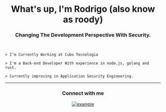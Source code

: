 <h1 align="center">What's up, I'm Rodrigo (also know as roody)
<h3 font-size="20" align="center">Changing The Development Perspective With Security.</h3><br>


```
> I’m Currently Working at Cubo Tecnologia

> I'm a Back-end Developer With experience in node.js, golang and rust.

> Currently improving in Application Security Engineering.
```

----

<h3 align="center">Connect with me</h3>

<div style="margin-top:10px" align="center">
  <div>
    <a  href="https://www.linkedin.com/in/rodrigojoao1/" target="_blank">
      <img src="https://img.shields.io/badge/Linked%20In-0A66C2.svg?style=for-the-badge&logo=linkedin&logoColor=white" alt="example"/>
    </a>
  </div>
</div>
